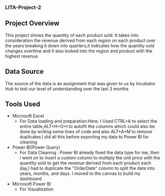 ### LITA-Project-2

## Project Overview
This project shows the quantity of each product sold. It takes into consideration the revenue derived from each region on each product over the years breaking it down into quarters,it indicates how the quantity sold changes overtime and it also looked into the region and product with the highest revenue 

## Data Source
The source of the data is an assignment that was given to us by Incubator Hub to test our level of understanding over the last 3 months

## Tools Used
- Microsoft Excel
    * For Data loading and preparation:Here, I Used CTRL+A to select the entire table,ALT+H+O+I to autofit the columns which could also be done by writing some lines of code and also ALT+A+M to remove duplicates.I did all this before exporting my data to Power BI for cleaning
 - Power BI(Power Query)
     * For Data Cleaning : Power BI already fixed the data type for me, then i went on to insert a custom column to multiply the unit price with the quantity sold to get the revenue derived from each product each day,I had to duplicate the "OrderDate" column to split the date into years, months, and days.
       I moved to the canvas to build my dashboard  
- Microsoft Power BI
     * For Visualization
